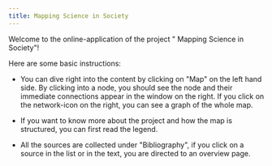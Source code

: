 ```yaml
---
title: Mapping Science in Society
---
```

Welcome to the online-application of the project " Mapping Science in Society"!

Here are some basic instructions:
- You can dive right into the content by clicking on "Map" on the left hand side. By clicking into a node, you should see the node and their immediate connections appear in the window on the right. If you click on the network-icon on the right, you can see a graph of the whole map. 

- If you want to know more about the project and how the map is structured, you can first read the legend.

- All the sources are collected under "Bibliography", if you click on a source in the list or in the text, you are directed to an overview page. 


